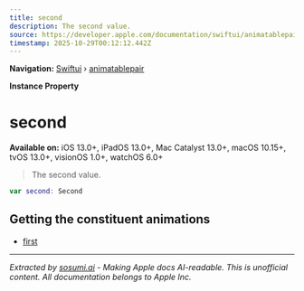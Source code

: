 ```yaml
---
title: second
description: The second value.
source: https://developer.apple.com/documentation/swiftui/animatablepair/second
timestamp: 2025-10-29T00:12:12.442Z
---
```


**Navigation:** [Swiftui](/documentation/swiftui) › [animatablepair](/documentation/swiftui/animatablepair)

**Instance Property**

# second

**Available on:** iOS 13.0+, iPadOS 13.0+, Mac Catalyst 13.0+, macOS 10.15+, tvOS 13.0+, visionOS 1.0+, watchOS 6.0+

> The second value.

```swift
var second: Second
```

## Getting the constituent animations

- [first](/documentation/swiftui/animatablepair/first)

---

*Extracted by [sosumi.ai](https://sosumi.ai) - Making Apple docs AI-readable.*
*This is unofficial content. All documentation belongs to Apple Inc.*
